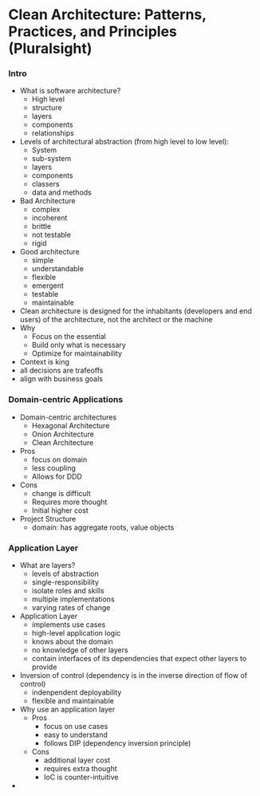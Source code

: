 # Clean Architecture: Patterns, Practices, and Principles \(Pluralsight\)

### Intro

* What is software architecture?
  * High level
  * structure
  * layers
  * components
  * relationships
* Levels of architectural abstraction \(from high level to low level\):
  * System
  * sub-system
  * layers
  * components
  * classers
  * data and methods
* Bad Architecture
  * complex
  * incoherent
  * brittle
  * not testable
  * rigid
* Good architecture
  * simple
  * understandable
  * flexible
  * emergent
  * testable
  * maintainable
* Clean architecture is designed for the inhabitants \(developers and end users\) of the architecture, not the architect or the machine
* Why
  * Focus on the essential
  * Build only what is necessary
  * Optimize for maintainability
* Context is king
* all decisions are trafeoffs
* align with business goals

### Domain-centric Applications

* Domain-centric architectures
  * Hexagonal Architecture
  * Onion Architecture
  * Clean Architecture
* Pros
  * focus on domain
  * less coupling
  * Allows for DDD
* Cons
  * change is difficult
  * Requires more thought
  * Initial higher cost
* Project Structure
  * domain: has aggregate roots, value objects

### Application Layer

* What are layers?
  * levels of abstraction
  * single-responsibility
  * isolate roles and skills
  * multiple implementations
  * varying rates of change
* Application Layer
  * implements use cases
  * high-level application logic
  * knows about the domain
  * no knowledge of other layers
  * contain interfaces of its dependencies that expect other layers to provide
* Inversion of control \(dependency is in the inverse direction of flow of control\)
  * indenpendent deployability
  * flexible and maintainable
* Why use an application layer
  * Pros
    * focus on use cases
    * easy to understand
    * follows DIP \(dependency inversion principle\)
  * Cons
    * additional layer cost
    * requires extra thought
    * IoC is counter-intuitive
* 
